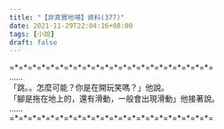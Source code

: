 ```yaml
---
title: "【非真實地場】資料(377)"
date: 2021-11-29T22:04:16+08:00
tags: [小說]
draft: false
---
```


=\*=\*=\*=\*=\*=\*=\*=\*=\*=\*=\*=\*=\*=\*=\*=\*=\*=\*=\*=\*=\*=\*=  
......  
「跳。。怎麼可能？你是在開玩笑嗎？」他說。  
「腳是拖在地上的，還有滑動，一般會出現滑動」他接著說。  
......  
=\*=\*=\*=\*=\*=\*=\*=\*=\*=\*=\*=\*=\*=\*=\*=\*=\*=\*=\*=\*=\*=\*=  